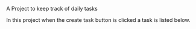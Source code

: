A Project to keep track of daily tasks


In this project when the create task button is clicked a task is listed below.